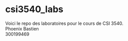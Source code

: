 # csi3540_labs<br />
Voici le repo des laboratoires pour le cours de CSI 3540.<br />
Phoenix Bastien<br />
300199469
